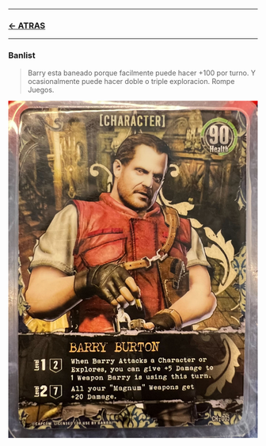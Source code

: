 
---

### [<- ATRAS](../README.md)

---



### Banlist

> Barry esta baneado porque facilmente puede hacer +100 por turno.
Y ocasionalmente puede hacer doble o triple exploracion. Rompe Juegos.


![alt char_barry_banned.jpg](https://github.com/jachiev8a/resident-evil-rule-book/blob/master/_python/img/char_barry_banned.jpg?raw=true)


